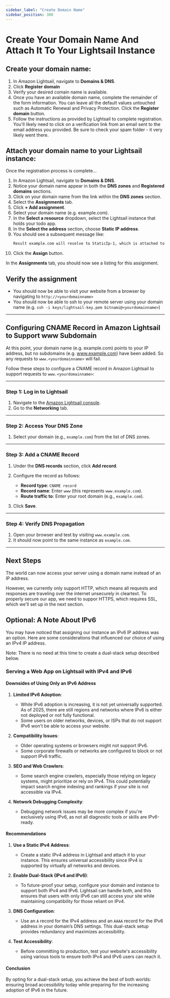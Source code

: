 ```yaml
---
sidebar_label: "Create Domain Name"
sidebar_position: 300
---
```


# Create Your Domain Name And Attach It To Your Lightsail Instance

## Create your domain name:

1. In Amazon Lightsail, navigate to **Domains & DNS**.
2. Click **Register domain**
3. Verify your desired comain name is available.
4. Once you have an available domain name, complete the remainder of the form information. You can leave all the default values untouched such as Automatic Renewal and Privacy Protection. Click the **Register domain** button.
5. Follow the instructions as provided by Lightsail to complete registration. You'll likely need to click on a verification link from an email sent to the email address you provided. Be sure to check your spam folder - it very likely went there.

## Attach your domain name to your Lightsail instance:

Once the registration process is complete...

1. In Amazon Lightsail, navigate to **Domains & DNS**.
2. Notice your domain name appear in both the **DNS zones** and **Registered domains** sections.
3. Click on your domain name from the link within the **DNS zones** section.
4. Select the **Assignments** tab.
5. Click **+ Add assignment**.
6. Select your domain name (e.g. example.com).
7. In the **Select a resource** dropdown, select the Lightsail instance that holds your todo app.
8. In the **Select the address** section, choose **Static IP address**.
9. You should see a subsequent message like:
   ```bash
   Result example.com will resolve to StaticIp-1, which is attached to this instance.
   ```
10. Click the **Assign** button.

In the **Assignments** tab, you should now see a listing for this assignment.

## Verify the assignment

- You should now be able to visit your website from a browser by navigating to `http://<yourdomainname>`
- You should now be able to ssh to your remote server using your domain name (e.g. `ssh -i keys/lightsail-key.pem bitnami@<yourdomainname>`)

---

## Configuring CNAME Record in Amazon Lightsail to Support www Subdomain

At this point, your domain name (e.g. example.com) points to your IP address, but no subdomains (e.g. www.example.com) have been added. So any requests to `www.<yourdomainname>` will fail.

Follow these steps to configure a CNAME record in Amazon Lightsail to support requests to `www.<yourdomainname>`:

---

### Step 1: Log in to Lightsail

1. Navigate to the [Amazon Lightsail console](https://lightsail.aws.amazon.com/).
2. Go to the **Networking** tab.

---

### Step 2: Access Your DNS Zone

1. Select your domain (e.g., `example.com`) from the list of DNS zones.

---

### Step 3: Add a CNAME Record

1. Under the **DNS records** section, click **Add record**.
2. Configure the record as follows:

   - **Record type**: `CNAME record`
   - **Record name**: Enter `www` (this represents `www.example.com`).
   - **Route traffic to**: Enter your root domain (e.g., `example.com`).

3. Click **Save**.

---

### Step 4: Verify DNS Propagation

1. Open your browser and test by visiting `www.example.com`.
2. It should now point to the same instance as `example.com`.

---

## Next Steps

The world can now access your server using a domain name instead of an IP address.

However, we currently only support HTTP, which means all requests and responses are traveling over the internet unsecurely in cleartext. To properly secure our app, we need to suppor HTTPS, which requires SSL, which we'll set up in the next section.

## Optional: A Note About IPv6

You may have noticed that assigning our instance an IPv6 IP address was an option. Here are some considerations that influenced our choice of using an IPv4 IP address.

Note: There is no need at this time to create a dual-stack setup described below.

### Serving a Web App on Lightsail with IPv4 and IPv6

#### Downsides of Using Only an IPv6 Address

1. **Limited IPv6 Adoption**:

   - While IPv6 adoption is increasing, it is not yet universally supported. As of 2025, there are still regions and networks where IPv6 is either not deployed or not fully functional.
   - Some users on older networks, devices, or ISPs that do not support IPv6 won't be able to access your website.

2. **Compatibility Issues**:

   - Older operating systems or browsers might not support IPv6.
   - Some corporate firewalls or networks are configured to block or not support IPv6 traffic.

3. **SEO and Web Crawlers**:

   - Some search engine crawlers, especially those relying on legacy systems, might prioritize or rely on IPv4. This could potentially impact search engine indexing and rankings if your site is not accessible via IPv4.

4. **Network Debugging Complexity**:
   - Debugging network issues may be more complex if you're exclusively using IPv6, as not all diagnostic tools or skills are IPv6-ready.

#### Recommendations

1. **Use a Static IPv4 Address**:

   - Create a static IPv4 address in Lightsail and attach it to your instance. This ensures universal accessibility since IPv4 is supported by virtually all networks and devices.

2. **Enable Dual-Stack (IPv4 and IPv6)**:

   - To future-proof your setup, configure your domain and instance to support both IPv4 and IPv6. Lightsail can handle both, and this ensures that users with only IPv6 can still access your site while maintaining compatibility for those reliant on IPv4.

3. **DNS Configuration**:

   - Use an `A` record for the IPv4 address and an `AAAA` record for the IPv6 address in your domain’s DNS settings. This dual-stack setup provides redundancy and maximizes accessibility.

4. **Test Accessibility**:
   - Before committing to production, test your website's accessibility using various tools to ensure both IPv4 and IPv6 users can reach it.

#### Conclusion

By opting for a dual-stack setup, you achieve the best of both worlds: ensuring broad accessibility today while preparing for the increasing adoption of IPv6 in the future.
